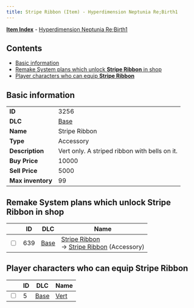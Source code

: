 ```yaml
---
title: Stripe Ribbon (Item) - Hyperdimension Neptunia Re;Birth1
---
```


[**Item Index**](/neptunia/rb1/item/index.html) - [Hyperdimension Neptunia Re;Birth1](/neptunia/rb1)

## Contents

- [Basic information](#basic-information)
- [Remake System plans which unlock **Stripe Ribbon** in shop](#remake-system-plans-which-unlock-stripe-ribbon-in-shop)
- [Player characters who can equip **Stripe Ribbon**](#player-characters-who-can-equip-stripe-ribbon)

## Basic information

|   |   |
| -- | -- |
| **ID** | 3256 |
| **DLC** | [Base](/neptunia/rb1/dlc/1-base.html) |
| **Name** | Stripe Ribbon |
| **Type** | Accessory |
| **Description** | Vert only. A striped ribbon with bells on it. |
| **Buy Price** | 10000 |
| **Sell Price** | 5000 |
| **Max inventory** | 99 |


## Remake System plans which unlock **Stripe Ribbon** in shop

|    | ID | DLC | Name |
| -- | -- | --- | ---- |
| <input type="checkbox" id="rb1-remake-1-639" class="trackbox" /> | 639 | [Base](/neptunia/rb1/dlc/1-base.html) | [Stripe Ribbon](/neptunia/rb1/remake/1-639-stripe-ribbon.html)<br /> → [Stripe Ribbon](/neptunia/rb1/item/1-3256-stripe-ribbon.html) (Accessory) |


## Player characters who can equip **Stripe Ribbon**

|    | ID | DLC | Name |
| -- | -- | --- | ---- |
| <input type="checkbox" id="rb1-player-1-5" class="trackbox" /> | 5 | [Base](/neptunia/rb1/dlc/1-base.html) | [Vert](/neptunia/rb1/player/1-5-vert.html) |
